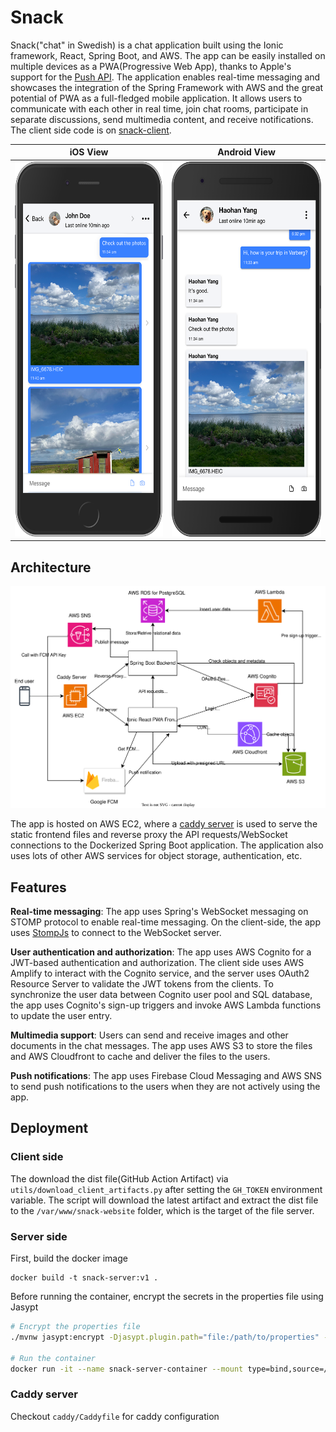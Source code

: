 # Snack

Snack("chat" in Swedish) is a chat application built using the Ionic framework, React, Spring Boot, and AWS. The app can be easily installed on multiple devices as a PWA(Progressive Web App), thanks to Apple's support for the [Push API](https://developer.mozilla.org/en-US/docs/Web/API/Push_API). The application enables real-time messaging and showcases the integration of the Spring Framework with AWS and the great potential of PWA as a full-fledged mobile application. It allows users to communicate with
each other in real time, join chat rooms, participate in separate discussions, send multimedia content, and receive notifications. The client side code is on [snack-client](https://github.com/haohanyang/snack-client).


iOS View|Android View
:-------------------------:|:-------------------------:
<img src="static/ss1.png" height=600>|  <img src="static/ss2.png" height=600>

## Architecture
![architecture](static/arch.svg)

The app is hosted on AWS EC2, where a [caddy server](https://caddyserver.com) is used to serve the static frontend files and reverse proxy the API requests/WebSocket connections to the Dockerized Spring Boot application. The application also uses lots of other AWS services for object storage, authentication, etc.

## Features
**Real-time messaging**: The app uses Spring's WebSocket messaging on STOMP protocol to enable real-time messaging. On the client-side, the app uses [StompJs](https://stomp-js.github.io/) to connect to the WebSocket server.

**User authentication and authorization**: The app uses AWS Cognito for a JWT-based authentication and authorization. The client side uses AWS Amplify to interact with the Cognito service, and the server uses OAuth2 Resource Server to validate the JWT tokens from the clients. To synchronize the user data between Cognito user pool and SQL database, the app uses Cognito's sign-up triggers and invoke AWS Lambda functions to update the user entry.

**Multimedia support**: Users can send and receive images and other documents in the chat messages. The app uses AWS S3 to store the files and AWS Cloudfront to cache and deliver the files to the users.

**Push notifications**: The app uses Firebase Cloud Messaging and AWS SNS to send push notifications to the users when they are not actively using the app.

## Deployment
### Client side
The download the dist file(GitHub Action Artifact) via `utils/download_client_artifacts.py` after setting the `GH_TOKEN` environment variable. The script will download the latest artifact and extract the dist file to the `/var/www/snack-website` folder, which is the target of the file server.
### Server side
First, build the docker image 
```
docker build -t snack-server:v1 .
```
Before running the container, encrypt the secrets in the properties file using Jasypt
```bash
# Encrypt the properties file
./mvnw jasypt:encrypt -Djasypt.plugin.path="file:/path/to/properties" -Djasypt.encryptor.password="password"

# Run the container
docker run -it --name snack-server-container --mount type=bind,source=/path/to/properties,target=/config/application.properties -p 8080:8080 -e spring_profiles_active=prod snack-server:v1 --spring.config.location=/config/application.properties --jasypt.encryptor.password="password"
```
### Caddy server
Checkout `caddy/Caddyfile` for caddy configuration
